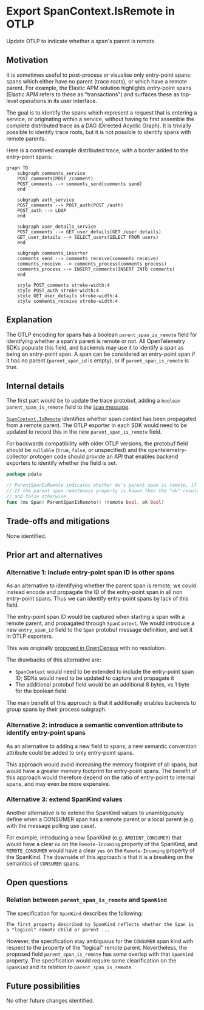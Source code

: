 # Export SpanContext.IsRemote in OTLP

Update OTLP to indicate whether a span's parent is remote.

## Motivation

It is sometimes useful to post-process or visualise only entry-point spans: spans which either have no parent (trace roots), or which have a remote parent.
For example, the Elastic APM solution highlights entry-point spans (Elastic APM refers to these as "transactions") and surfaces these as top-level operations
in its user interface.

The goal is to identify the spans which represent a request that is entering a service, or originating within a service, without having to first assemble the
complete distributed trace as a DAG (Directed Acyclic Graph). It is trivially possible to identify trace roots, but it is not possible to identify spans with
remote parents.

Here is a contrived example distributed trace, with a border added to the entry-point spans:

```mermaid
graph TD
    subgraph comments_service
    POST_comments(POST /comment)
    POST_comments --> comments_send(comments send)
    end

    subgraph auth_service
    POST_comments --> POST_auth(POST /auth)
    POST_auth --> LDAP
    end

    subgraph user_details_service
    POST_comments --> GET_user_details(GET /user_details)
    GET_user_details --> SELECT_users(SELECT FROM users)
    end

    subgraph comments_inserter
    comments_send --> comments_receive(comments receive)
    comments_receive --> comments_process(comments process)
    comments_process --> INSERT_comments(INSERT INTO comments)
    end

    style POST_comments stroke-width:4
    style POST_auth stroke-width:4
    style GET_user_details stroke-width:4
    style comments_receive stroke-width:4
```

## Explanation

The OTLP encoding for spans has a boolean `parent_span_is_remote` field for identifying whether a span's parent is remote or not.
All OpenTelemetry SDKs populate this field, and backends may use it to identify a span as being an entry-point span.
A span can be considered an entry-point span if it has no parent (`parent_span_id` is empty), or if `parent_span_is_remote` is true.

## Internal details

The first part would be to update the trace protobuf, adding a `boolean parent_span_is_remote` field to the
[`Span` message](https://github.com/open-telemetry/opentelemetry-proto/blob/b43e9b18b76abf3ee040164b55b9c355217151f3/opentelemetry/proto/trace/v1/trace.proto#L84).

[`SpanContext.IsRemote`](https://github.com/open-telemetry/opentelemetry-specification/blob/main/specification/trace/api.md#isremote) identifies whether span context has been propagated from a remote parent.
The OTLP exporter in each SDK would need to be updated to record this in the new `parent_span_is_remote` field.

For backwards compatibility with older OTLP versions, the protobuf field should be `nullable` (`true`, `false`, or unspecified)
and the opentelemetry-collector protogen code should provide an API that enables backend exporters to identify whether the field is set.

```go
package pdata

// ParentSpanIsRemote indicates whether ms's parent span is remote, if known.
// If the parent span remoteness property is known then the "ok" result will be true,
// and false otherwise.
func (ms Span) ParentSpanIsRemote() (remote bool, ok bool)
```

## Trade-offs and mitigations

None identified.

## Prior art and alternatives

### Alternative 1: include entry-point span ID in other spans

As an alternative to identifying whether the parent span is remote, we could instead encode and propagate the ID of the entry-point span in all non entry-point spans.
Thus we can identify entry-point spans by lack of this field.

The entry-point span ID would be captured when starting a span with a remote parent, and propagated through `SpanContext`. We would introduce a new `entry_span_id` field to
the `Span` protobuf message definition, and set it in OTLP exporters.

This was originally [proposed in OpenCensus](https://github.com/census-instrumentation/opencensus-specs/issues/229) with no resolution.

The drawbacks of this alternative are:

- `SpanContext` would need to be extended to include the entry-point span ID; SDKs would need to be updated to capture and propagate it
- The additional protobuf field would be an additional 8 bytes, vs 1 byte for the boolean field

The main benefit of this approach is that it additionally enables backends to group spans by their process subgraph.

### Alternative 2: introduce a semantic convention attribute to identify entry-point spans

As an alternative to adding a new field to spans, a new semantic convention attribute could be added to only entry-point spans.

This approach would avoid increasing the memory footprint of all spans, but would have a greater memory footprint for entry-point spans.
The benefit of this approach would therefore depend on the ratio of entry-point to internal spans, and may even be more expensive.

### Alternative 3: extend SpanKind values

Another alternative is to extend the SpanKind values to unambiguously define when a CONSUMER span has a remote parent or a local parent (e.g. with the message polling use case).

For example, introducing a new SpanKind (e.g. `AMBIENT_CONSUMER`) that would have a clear `no` on the `Remote-Incoming` property of the SpanKind, and `REMOTE_CONSUMER` would have a clear `yes` on the `Remote-Incoming` property of the SpanKind. The downside of this approach is that it is a breaking on the semantics of `CONSUMER` spans.

## Open questions

### Relation between `parent_span_is_remote` and `SpanKind`

The specification for `SpanKind` describes the following:

```
The first property described by SpanKind reflects whether the Span is a "logical" remote child or parent ...
```

However, the specification stay ambiguous for the `CONSUMER` span kind with respect to the property of the "logical" remote parent.
Nevertheless, the proposed field `parent_span_is_remote` has some overlap with that `SpanKind` property.
The specification would require some clearification on the `SpanKind` and its relation to `parent_span_is_remote`.

## Future possibilities

No other future changes identified.
